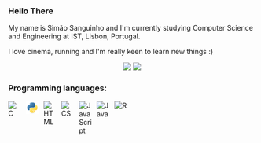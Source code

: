 ### Hello There

My name is Simão Sanguinho and I'm currently studying Computer Science and Engineering at IST, Lisbon, Portugal.

I love cinema, running and I'm really keen to learn new things :)

</div>
<div align="center">
  <img height="180em" src="https://github-readme-stats.vercel.app/api?username=simaosanguinho&show_icons=true&theme=tokyonight&include_all_commits=true&count_private=true"/>
  <img height="180em" src="https://github-readme-stats.vercel.app/api/top-langs/?username=simaosanguinho&layout=compact&langs_count=7&theme=tokyonight"/>
</div>
  
### Programming languages:

  <p align="left">


<img align="left" alt="C" width="26px" src="https://www.pinclipart.com/picdir/big/396-3965857_c-c-programming-language-logo-clipart.png" style="padding-right:10px;" />

<img align="left" alt="Python" width="26px" src="https://raw.githubusercontent.com/devicons/devicon/master/icons/python/python-original.svg" style="padding-right:10px;" />

<img align="left" alt="HTML" width="26px" src="https://logos-download.com/wp-content/uploads/2017/07/HTML5_badge.png" style="padding-right:10px;" />

<img align="left" alt="CSS" width="26px" height="30px" src="https://user-images.githubusercontent.com/22002193/69540470-55a77800-0f8f-11ea-9898-0acd26043695.png" style="padding-right:10px;" />

<img align="left" alt="JavaScript" width="26px" src="https://cdn.jsdelivr.net/gh/devicons/devicon/icons/javascript/javascript-original.svg" style="padding-right:10px;" />

<img align="left" alt="Java" width="26px" src="https://pluspng.com/img-png/java-png-java-png-clipart-png-image-200.png" style="padding-right:10px;" />

<img align="left" alt="R" width="26px" src="https://imgs.search.brave.com/b46Nhej3IR4yEdNoXGOYySaTZcrSdH0a-ft2XvXd0dE/rs:fit:724:561:1/g:ce/aHR0cHM6Ly93b3Jr/aW5nbmF0aW9uLmNv/bS93cC1jb250ZW50/L3VwbG9hZHMvMjAx/OC8wNS9SX2xvZ28u/c3ZnXy5wbmc" style="padding-right:10px;" />
    
&emsp; 
</p>
